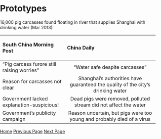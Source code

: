 <title>Example</title>
<style>
body {
    margin:0;
    padding:0;
    background-image:url("/china-environment/assets/images/Factory.pdf"); 
    background-repeat: no-repeat;
    webkit-background-size: cover;
    moz-background-size: cover;
    o-background-size: cover;
    background-size: cover;
    }
    
</style>

# Prototypes

16,000 pig carcasses found floating in river that supplies Shanghai with drinking water (Mar 2013)

| <P ALIGN=LEFT> South China Morning Post</P>      |  <P ALIGN=LEFT> China Daily</P>         |
| ------------------------------------------         |:---------------------:|
| “Pig carcass furore still raising worries”         | “Water safe despite carcasses”      |
| Reason for carcasses not clear                     | Shanghai’s authorities have guaranteed the quality of the city’s drinking water|
| Government lacked explanation-suspicious!          | Dead pigs were removed, polluted stream did not affect the water |
| Government’s publicity campaign                    | Reason uncertain, but pigs were too young and probably died of a virus   |

[Home](index.md) [Previous Page](page1.md) [Next Page](page3.md)
